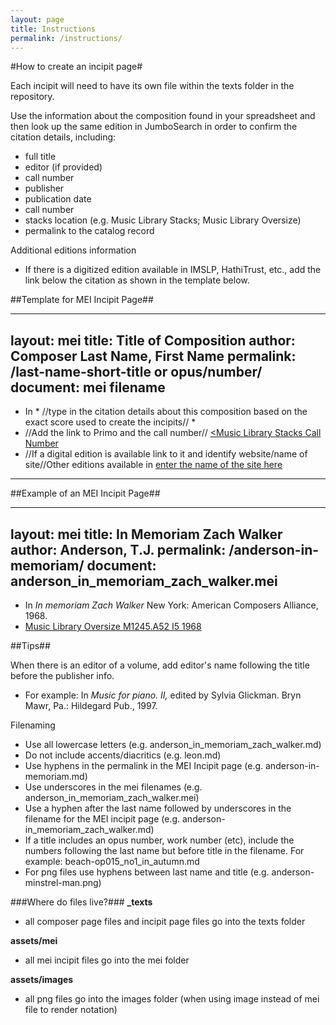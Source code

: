 ```yaml
---
layout: page
title: Instructions
permalink: /instructions/
---
```

#How to create an incipit page#

Each incipit will need to have its own file within the texts folder in the repository.

Use the information about the composition found in your spreadsheet and then look up the same edition in JumboSearch in order to confirm the citation details, including:
- full title
- editor (if provided)
- call number
- publisher
- publication date
- call number
- stacks location (e.g. Music Library Stacks; Music Library Oversize)
- permalink to the catalog record

Additional editions information
- If there is a digitized edition available in IMSLP, HathiTrust, etc., add the link below the citation as shown in the template below.


##Template for MEI Incipit Page##

---
layout: mei
title: Title of Composition
author: Composer Last Name, First Name
permalink: /last-name-short-title or opus/number/
document: mei filename
---

- In * //type in the citation details about this composition based on the exact score used to create the incipits// *
- //Add the link to Primo and the call number// <a href="Primo Link" target="_blank"><Music Library Stacks Call Number</a>
- //If a digital edition is available link to it and identify website/name of site//Other editions available in <a href="external link" target="_blank">enter the name of the site here</a>

---

##Example of an MEI Incipit Page##

---
layout: mei
title: In Memoriam Zach Walker
author: Anderson, T.J.
permalink: /anderson-in-memoriam/
document: anderson_in_memoriam_zach_walker.mei
---

- In *In memoriam Zach Walker* New York: American Composers Alliance, 1968.
- <a href="https://tufts-primo.hosted.exlibrisgroup.com/permalink/f/bnf7qa/01TUN_ALMA21104821390003851" target="_blank">Music Library Oversize M1245.A52 I5 1968</a>

##Tips##

When there is an editor of a volume, add editor's name following the title before the publisher info.
- For example: In *Music for piano. II,* edited by Sylvia Glickman. Bryn Mawr, Pa.: Hildegard Pub., 1997.

Filenaming
- Use all lowercase letters (e.g. anderson_in_memoriam_zach_walker.md)
- Do not include accents/diacritics (e.g. leon.md)
- Use hyphens in the permalink in the MEI Incipit page (e.g. anderson-in-memoriam.md)
- Use underscores in the mei filenames (e.g. anderson_in_memoriam_zach_walker.mei)
- Use a hyphen after the last name followed by underscores in the filename for the MEI incipit page (e.g. anderson-in_memoriam_zach_walker.md)
- If a title includes an opus number, work number (etc), include the numbers following the last name but before title in the filename. For example: beach-op015_no1_in_autumn.md
- For png files use hyphens between last name and title (e.g. anderson-minstrel-man.png)

###Where do files live?###
**_texts**
- all composer page files and incipit page files go into the texts folder

**assets/mei**
- all mei incipit files go into the mei folder

**assets/images**
- all png files go into the images folder (when using image instead of mei file to render notation)
